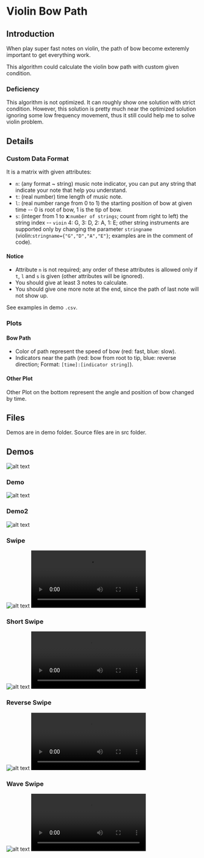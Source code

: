 # Violin Bow Path
## Introduction
When play super fast notes on violin, the path of bow become exteremly important to get everything work.

This algorithm could calculate the violin bow path with custom given condition.
### Deficiency
This algorithm is not optimized. It can roughly show one solution with strict condition. However, this solution is pretty much near the optimized solution ignoring some low frequency movement, thus it still could help me to solve violin problem.
## Details
### Custom Data Format
It is a matrix with given attributes:
* `n`: (any format ~ string) music note indicator, you can put any string that indicate your note that help you understand.
* `t`: (real number) time length of music note.
* `l`: (real number range from 0 to 1) the starting position of bow at given time -- 0 is root of bow, 1 is the tip of bow.
* `s`: (integer from 1 to **x**:`number of strings`; count from right to left) the string index -- `vioin` 4: G, 3: D, 2: A, 1: E; other string instruments are supported only by changing the parameter `stringname` (violin:`stringname={"G","D","A","E"}`; examples are in the comment of code).
#### Notice
* Attribute `n` is not required; any order of these attributes is allowed only if `t`, `l` and `s` is given (other attributes will be ignored).
* You should give at least 3 notes to calculate.
* You should give one more note at the end, since the path of last note will not show up.

See examples in demo `.csv`.
### Plots
#### Bow Path
* Color of path represent the speed of bow (red: fast, blue: slow).
* Indicators near the path (red: bow from root to tip, blue: reverse direction; Format: `[time]:[indicator string]`).
#### Other Plot
Other Plot on the bottom represent the angle and position of bow changed by time.
## Files
Demos are in demo folder.
Source files are in src folder.
## Demos
![alt text](https://github.com/RobertBoganKang/Violin_Bow_Path/blob/master/demo/demo%20score.png "Demo Score")
### Demo
![alt text](https://github.com/RobertBoganKang/Violin_Bow_Path/blob/master/demo/demo.png "Demo")
### Demo2
![alt text](https://github.com/RobertBoganKang/Violin_Bow_Path/blob/master/demo/demo2.png "Demo")
### Swipe
![alt text](https://github.com/RobertBoganKang/Violin_Bow_Path/blob/master/demo/swipe.png "Swipe")
![Video of Swipe](https://github.com/RobertBoganKang/Violin_Bow_Path/blob/master/demo/waveswipe.mp4 "Swipe Video")
### Short Swipe
![alt text](https://github.com/RobertBoganKang/Violin_Bow_Path/blob/master/demo/shortswipe.png "Short Swipe")
![Video of Short Swipe](https://github.com/RobertBoganKang/Violin_Bow_Path/blob/master/demo/shortswipe.mp4 "Short Swipe Video")
### Reverse Swipe
![alt text](https://github.com/RobertBoganKang/Violin_Bow_Path/blob/master/demo/reverseswipe.png "Reverse Swipe")
![Video of Reverse Swipe](https://github.com/RobertBoganKang/Violin_Bow_Path/blob/master/demo/reverseswipe.mp4 "Reverse Swipe Video")
### Wave Swipe
![alt text](https://github.com/RobertBoganKang/Violin_Bow_Path/blob/master/demo/waveswipe.png "Wave Swipe")
![Video of Wave Swipe](https://github.com/RobertBoganKang/Violin_Bow_Path/blob/master/demo/waveswipe.mp4 "Wave Swipe Video")
